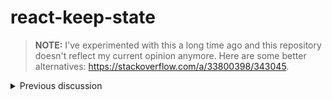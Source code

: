 # react-keep-state

> **NOTE:** I've experimented with this a long time ago and this repository doesn't reflect my current opinion anymore. Here are some better alternatives: https://stackoverflow.com/a/33800398/343045.

<details>
  <summary>Previous discussion</summary>

This repository represents my attempt to find a good way to make sure that a React component will keep it's state, even if it's unmounted.

## Motivation

This was born because of the need, that the only other way to keep state was to save it in a Flux store. I found the boilerplate that is involved unsuitable for very simple state.

E.g. when a smart component only wants to remember the sort order of a list, it takes the following steps to set that up in [redux](https://github.com/rackt/redux):
- Set up an action constant.
- Set up an action.
- Maybe export that action from `/actions/index.js` (if you want to do `import {SortableListActions} from 'actions';`)
- Set up a reducer.
- Set up an initial state.
- Set up a getter for the state (Having views directly touch the app state is a bad practice in my opinion).
- Register the reducer with the redux store.
- May seperately export the getter (similar reason as with the actions)
- Set up the connection to the store in the container component (both getters and actions)

A lot of times there's really only a small setting I want to save and therefore the actions only consist of one action, the reducer only processes a single action type, there's only one variable put into the state and only one getter.

Don't get me wrong. I totally like redux (and use it in all my React projects so far). I just think for such things, it's not the right tool.

## My solution

A simple recipe without any kind of library involved.

```js
import React, { Component, PropTypes } from 'react';

// Set initial state
let state = { counter: 5 };

class Counter extends Component {

  constructor(props) {
    super(props);

    // Retrieve the last state
    this.state = state;
  }

  componentWillUnmount() {
    // Remember state for the next mount
    state = this.state;
  }

  onIncreaseClick(e) {
    e.preventDefault();
    this.setState({ counter: this.state.counter + 1 });
  }

  render() {
    return (
      <div className="Counter">
        <span className="Counter__value">
          { this.state.counter }
        </span>
        <a href="#" className="Counter__increase-button"
           onClick={this.onIncreaseClick.bind(this)}>
          Increase
        </a>
      </div>
    );
  }
}

export default Counter;
```

What's good:
 - It still uses the regular React syntax (`this.state` and `this.setState`) – no magic there.
 - No performance problems.
 - Only 3 lines you have to remember, therefore I think a library / higher order component / decorator is not worth it.
 - It isn't dependant on some logic in a parent component.

What's not so good:
 - This only works if the component is only used once within an app. But that is suitable for most [smart components](https://medium.com/@dan_abramov/smart-and-dumb-components-7ca2f9a7c7d0) (i.e. route handlers). Personally so far I didn't ran into a problem, where i wanted a reusable component to keep it's state between unmounts. If you have such a scenario, I'd suggest making it dependent on the state of a parent smart component, which could use the shown pattern.

If it's necessary to produce the internal state directly from props, this can be written as the following:

```js
import React, { Component, PropTypes } from 'react';

// Set initial state
let state = { somePrivateState: 'initial' };

class Counter extends Component {

  static propTypes = {
    initialCounter: PropTypes.number
  }

  constructor(props) {
    super(props);
    this.state = this.getStateFromProps(props);
  }

  componentWillReceiveProps(props) {
    this.setState(this.getStateFromProps(props));
  }

  componentWillUnmount() {
    state = this.state;
  }

  getStateFromProps(props) {
    // `this.state` is undefined when called from constructor.
    state = this.state ? this.state : state;

    return {
      ...state,
      currentCounter: props.initialCounter,
    };
  }

  onIncreaseClick(e) {
    e.preventDefault();
    this.setState({
      currentCounter: this.state.currentCounter + 1,
      somePrivateState: 'changed'
    });
  }

  render() {
    return (
      <div className="Counter">
        <span className="Counter__value">{ this.state.currentCounter }</span>
        <span className="Counter__private-value">{ this.state.somePrivateState }</span>
        <a href="#" className="Counter__increase-button"
           onClick={this.onIncreaseClick.bind(this)}>
          Increase
        </a>
      </div>
    );
  }
}

export default Counter;
```

This get's a little bit more complicated. If you have a lot of these usecases, I would consider the alternative solution. But from my experience, I've never encountered the need for something like that.

## Alternative solution

This is a [higher order component](https://medium.com/@dan_abramov/mixins-are-dead-long-live-higher-order-components-94a0d2f9e750) that makes sure, that a React component will keep it's state, even if it's unmounted.

```js
import React, { Component, PropTypes } from 'react';
import keepState from './keepStateHOC';

class Counter extends Component {
  static propTypes = {
    state: PropTypes.object.isRequired
  }

  onIncreaseClick(e) {
    e.preventDefault();
    let { setState, state } = this.props;
    setState({ counter: state.counter + 1 });
  }

  render() {
    return (
      <div className="Counter">
        <span className="Counter__value">{ this.props.state.counter }</span>
        <a href="#" className="Counter__increase-button"
           onClick={this.onIncreaseClick.bind(this)}>
          Increase
        </a>
      </div>
    );
  }
}

// The second parameter is the initial state. It's not optional,
// it needs to be at least an empty object (`{}`).
export default keepState(Counter, { counter: 4 })
```

The HOC is shown in `src/keepStateHOC.js`.

What's good:
 - A streamlined syntax that can be reused across the app.

What's not so good:
 - Syntax changes: `this.state` becomes `this.props.state` and `this.setState` becomes `this.props.setState`. This is what puts me off most about this solution.
 - This also only works if the component can only be used once.
 - I'm not sure yet, if and how it would affect application performance if you'd use a lot of HOCs.

This could also be implemented with a decorator:
```js
@keepState({ counter: 0 })
class Counter extends Component {
  ...
}
```
I really like that syntax, but a change in how you interact with the state is not worth it for me.

For the usecase of generating state from props this is a lot cleaner then the example without the HOC:
```js
@keepState(props => ({ currentCounter: props.initialCounter }))
class Counter extends Component {
  ...
}
```

## Setup
The examples shown above are all tested. If you want to run the tests or experiment with something, you can do the following:
 - `npm install`
 - `npm run test` or `npm run test:watch`

</details>
